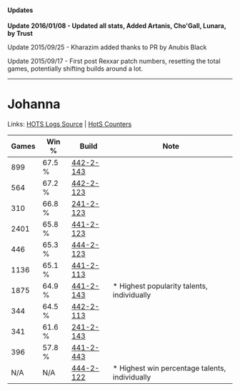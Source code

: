 #### Updates
**Update 2016/01/08 - Updated all stats, Added Artanis, Cho'Gall, Lunara, by Trust**

Update 2015/09/25 - Kharazim added thanks to PR by Anubis Black

Update 2015/09/17 - First post Rexxar patch numbers, resetting the total games, potentially shifting builds around a lot.

***

# Johanna

Links: [HOTS Logs Source](https://www.hotslogs.com/Sitewide/HeroDetails?Hero=Johanna) | [HotS Counters](http://hotscounters.com/#/hero/Johanna)

Games  | Win %  | Build     | Note
-----  | -----  | -----     | ----
899    | 67.5 % | [442-2-143](http://www.heroesfire.com/hots/talent-calculator/johanna#t11_) | 
564    | 67.2 % | [442-2-123](http://www.heroesfire.com/hots/talent-calculator/johanna#t11h) | 
310    | 66.8 % | [241-2-123](http://www.heroesfire.com/hots/talent-calculator/johanna#lMJR) | 
2401   | 65.8 % | [441-2-123](http://www.heroesfire.com/hots/talent-calculator/johanna#s-bR) | 
446    | 65.3 % | [444-2-123](http://www.heroesfire.com/hots/talent-calculator/johanna#t5wB) | 
1136   | 65.1 % | [441-2-113](http://www.heroesfire.com/hots/talent-calculator/johanna#s-bH) | 
1875   | 64.9 % | [441-2-143](http://www.heroesfire.com/hots/talent-calculator/johanna#s-bl) | * Highest popularity talents, individually
344    | 64.5 % | [442-2-113](http://www.heroesfire.com/hots/talent-calculator/johanna#t11X) | 
341    | 61.6 % | [241-2-143](http://www.heroesfire.com/hots/talent-calculator/johanna#lMJl) | 
396    | 57.8 % | [441-2-443](http://www.heroesfire.com/hots/talent-calculator/johanna#s-gR) | 
N/A    | N/A    | [444-2-122](http://www.heroesfire.com/hots/talent-calculator/johanna#t5wA) | * Highest win percentage talents, individually
